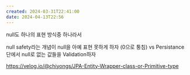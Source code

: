 ```yaml
---
created: 2024-03-31T22:41:00
date: 2024-04-13T22:56
---
```

null도 하나의 표현 방식중 하나라서

null safety라는 개념이 null을 아예 표현 못하게 하자 (0으로 퉁침) vs Persistance 단에서 null로 없는 값들을 Validation하자

https://velog.io/@chiyongs/JPA-Entity-Wrapper-class-or-Primitive-type
